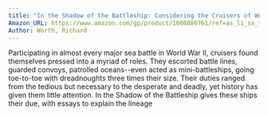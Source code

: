```yaml
---
title: "In the Shadow of the Battleship: Considering the Cruisers of World War II"
Amazon_URL: https://www.amazon.com/gp/product/1608880761/ref=as_li_ss_tl?ie=UTF8&linkCode=ll1&tag=internetbo00a-20
Author: Worth, Richard
---
```

<p>Participating in almost every major sea battle in World War II, cruisers found themselves pressed into a myriad of roles. They escorted battle lines, guarded convoys, patrolled oceans--even acted as mini-battleships, going toe-to-toe with dreadnoughts three times their size. Their duties ranged from the tedious but necessary to the desperate and deadly, yet history has given them little attention. In the Shadow of the Battleship gives these ships their due, with essays to explain the lineage 